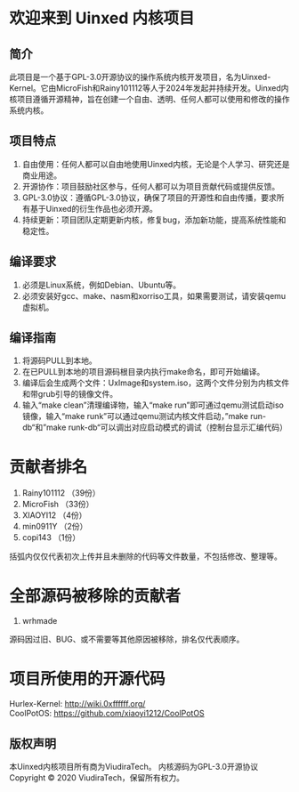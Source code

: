 # 欢迎来到 Uinxed 内核项目

## 简介

此项目是一个基于GPL-3.0开源协议的操作系统内核开发项目，名为Uinxed-Kernel。它由MicroFish和Rainy101112等人于2024年发起并持续开发。Uinxed内核项目遵循开源精神，旨在创建一个自由、透明、任何人都可以使用和修改的操作系统内核。

## 项目特点

1. 自由使用：任何人都可以自由地使用Uinxed内核，无论是个人学习、研究还是商业用途。
2. 开源协作：项目鼓励社区参与，任何人都可以为项目贡献代码或提供反馈。
3. GPL-3.0协议：遵循GPL-3.0协议，确保了项目的开源性和自由传播，要求所有基于Uinxed的衍生作品也必须开源。
4. 持续更新：项目团队定期更新内核，修复bug，添加新功能，提高系统性能和稳定性。

## 编译要求

1. 必须是Linux系统，例如Debian、Ubuntu等。
2. 必须安装好gcc、make、nasm和xorriso工具，如果需要测试，请安装qemu虚拟机。

## 编译指南

1. 将源码PULL到本地。
2. 在已PULL到本地的项目源码根目录内执行make命名，即可开始编译。
3. 编译后会生成两个文件：UxImage和system.iso，这两个文件分别为内核文件和带grub引导的镜像文件。
4. 输入“make clean”清理编译物，输入“make run”即可通过qemu测试启动iso镜像，输入“make runk”可以通过qemu测试内核文件启动，”make run-db“和”make runk-db“可以调出对应启动模式的调试（控制台显示汇编代码）

# 贡献者排名

1. Rainy101112	（39份）
2. MicroFish	（33份）
3. XIAOYI12		（4份）
4. min0911Y		（2份）
5. copi143		（1份）

括弧内仅仅代表初次上传并且未删除的代码等文件数量，不包括修改、整理等。

# 全部源码被移除的贡献者

1. wrhmade

源码因过旧、BUG、或不需要等其他原因被移除，排名仅代表顺序。

# 项目所使用的开源代码

Hurlex-Kernel: http://wiki.0xffffff.org/  
CoolPotOS: https://github.com/xiaoyi1212/CoolPotOS  

## 版权声明

本Uinxed内核项目所有商为ViudiraTech。
内核源码为GPL-3.0开源协议
Copyright © 2020 ViudiraTech，保留所有权力。
